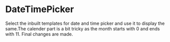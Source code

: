 # DateTimePicker
Select the inbuilt templates for date and time picker and use it to display the same.The calender part is a bit tricky as the month starts with 0 and ends with 11. Final changes are made.
